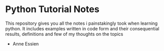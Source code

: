 # Python Tutorial Notes
This repository gives you all the notes i painstakingly took when learning python. It includes examples written in code form and their consequential results, definitions and few of my thoughts on the 
topics

- Anne Essien
